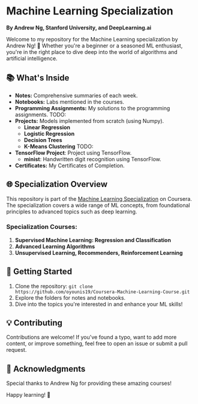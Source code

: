 # Machine Learning Specialization 
**By Andrew Ng, Stanford University, and DeepLearning.ai**

Welcome to my repository for the Machine Learning specialization by Andrew Ng! 🤖 Whether you're a beginner or a seasoned ML enthusiast, you're in the right place to dive deep into the world of algorithms and artificial intelligence.

## 📚 What's Inside

- **Notes:** Comprehensive summaries of each week.
- **Notebooks:** Labs mentioned in the courses.
- **Programming Assignments:** My solutions to the programming assignments. TODO:
- **Projects:** Models implemented from scratch (using Numpy).
    - **Linear Regression**
    - **Logistic Regression**
    - **Decision Trees**
    - **K-Means Clustering** TODO:
- **TensorFlow Project**: Project using TensorFlow.
    - **minist**: Handwritten digit recognition using TensorFlow.
- **Certificates:** My Certificates of Completion.

## 🌐 Specialization Overview

This repository is part of the <a href="https://www.coursera.org/specializations/machine-learning-introduction" target="_blank">Machine Learning Specialization</a> on Coursera. The specialization covers a wide range of ML concepts, from foundational principles to advanced topics such as deep learning.

### Specialization Courses:

1. **Supervised Machine Learning: Regression and Classification**
2. **Advanced Learning Algorithms**
3. **Unsupervised Learning, Recommenders, Reinforcement Learning**

## 🚀 Getting Started

1. Clone the repository: `git clone https://github.com/oyounis19/Coursera-Machine-Learning-Course.git`
2. Explore the folders for notes and notebooks.
3. Dive into the topics you're interested in and enhance your ML skills!

## 💡 Contributing

Contributions are welcome! If you've found a typo, want to add more content, or improve something, feel free to open an issue or submit a pull request.

## 🌟 Acknowledgments

Special thanks to Andrew Ng for providing these amazing courses!

Happy learning! 🚀
